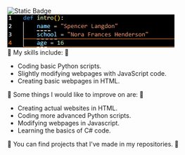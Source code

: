 
![Static Badge](https://img.shields.io/badge/Spencer%20Langdon-Nora%20Frances%20Henderson-blue)<br>
![](introduction.png)<br>
🦾 My skills include: 🦾 
- Coding basic Python scripts.
- Slightly modifying webpages with JavaScript code.
- Creating basic webpages in HTML.

🧠 Some things I would like to improve on are: 🧠
- Creating actual websites in HTML.
- Coding more advanced Python scripts.
- Modifying webpages in Javascript.
- Learning the basics of C# code.

📁 You can find projects that I've made in my repositories. 📁
